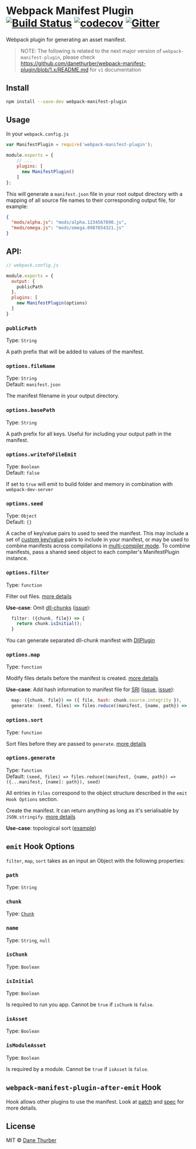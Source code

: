 # Webpack Manifest Plugin [![Build Status](https://travis-ci.org/danethurber/webpack-manifest-plugin.svg?branch=master)](https://travis-ci.org/danethurber/webpack-manifest-plugin)  [![codecov](https://codecov.io/gh/danethurber/webpack-manifest-plugin/badge.svg?branch=master)](https://codecov.io/gh/danethurber/webpack-manifest-plugin?branch=master) [![Gitter](https://img.shields.io/gitter/room/nwjs/nw.js.svg)](https://gitter.im/webpack-manifest-plugin#)


Webpack plugin for generating an asset manifest.

> NOTE: The following is related to the next major version of `webpack-manifest-plugin`, please check https://github.com/danethurber/webpack-manifest-plugin/blob/1.x/README.md for `v1` documentation

## Install

```bash
npm install --save-dev webpack-manifest-plugin
```

## Usage

In your `webpack.config.js`

```javascript
var ManifestPlugin = require('webpack-manifest-plugin');

module.exports = {
    // ...
    plugins: [
      new ManifestPlugin()
    ]
};
```

This will generate a `manifest.json` file in your root output directory with a mapping of all source file names to their corresponding output file, for example:

```json
{
  "mods/alpha.js": "mods/alpha.1234567890.js",
  "mods/omega.js": "mods/omega.0987654321.js"
}
```


## API:

```js
// webpack.config.js

module.exports = {
  output: {
    publicPath
  },
  plugins: [
    new ManifestPlugin(options)
  ]
}
```

### `publicPath`

Type: `String`

A path prefix that will be added to values of the manifest.

### `options.fileName`

Type: `String`<br>
Default: `manifest.json`

The manifest filename in your output directory.


### `options.basePath`

Type: `String`

A path prefix for all keys. Useful for including your output path in the manifest.


### `options.writeToFileEmit`

Type: `Boolean`<br>
Default: `false`

If set to `true` will emit to build folder and memory in combination with `webpack-dev-server`


### `options.seed`

Type: `Object`<br>
Default: `{}`

A cache of key/value pairs to used to seed the manifest. This may include a set of [custom key/value](https://developer.mozilla.org/en-US/Add-ons/WebExtensions/manifest.json) pairs to include in your manifest, or may be used to combine manifests across compilations in [multi-compiler mode](https://github.com/webpack/webpack/tree/master/examples/multi-compiler). To combine manifests, pass a shared seed object to each compiler's ManifestPlugin instance.

### `options.filter`

Type: `function`

Filter out files. [more details](#hooks-options)

**Use-case**:  Omit [dll-chunks] ([issue](https://github.com/danethurber/webpack-manifest-plugin/issues/46)):
```js
  filter: ({chunk, file}) => {
    return chunk.isInitial();
  }
```
You can generate separated dll-chunk manifest with [DllPlugin]

[dll-chunks]: https://webpack.js.org/guides/code-splitting/#dynamic-imports
[DllPlugin]: https://webpack.js.org/plugins/dll-plugin/

### `options.map`

Type: `function`

Modify files details before the manifest is created. [more details](#hooks-options)

**Use-case**: Add hash information to manifest file for [SRI] ([issue](https://github.com/danethurber/webpack-manifest-plugin/issues/35), [issue](https://github.com/danethurber/webpack-manifest-plugin/issues/55)):
```js
  map: ({chunk, file}) => ({ file, hash: chunk.source.integrity }),
  generate: (seed, files) => files.reduce((manifest, {name, path}) => ...manifest), seed),
```

[SRI]: https://developer.mozilla.org/en-US/docs/Web/Security/Subresource_Integrity

### `options.sort`

Type: `function`

Sort files before they are passed to `generate`. [more details](#hooks-options)

### `options.generate`

Type: `function`<br>
Default: `(seed, files) => files.reduce((manifest, {name, path}) => ({...manifest, [name]: path}), seed)`

All entries in `files` correspond to the object structure described in the `emit Hook Options` section.

Create the manifest. It can return anything as long as it's serialisable by `JSON.stringify`. [more details](#hooks-options)

**Use-case**: topological sort ([example](https://github.com/danethurber/webpack-manifest-plugin/pull/93))


## `emit` Hook Options

`filter`, `map`, `sort` takes as an input an Object with the following properties:

### `path`

Type: `String`


### `chunk`

Type: [`Chunk`](https://github.com/webpack/webpack/blob/master/lib/Chunk.js)


### `name`

Type: `String`, `null`


### `isChunk`

Type: `Boolean`


### `isInitial`

Type: `Boolean`

Is required to run you app. Cannot be `true` if `isChunk` is `false`.


### `isAsset`

Type: `Boolean`


### `isModuleAsset`

Type: `Boolean`

Is required by a module. Cannot be `true` if `isAsset` is `false`.

## `webpack-manifest-plugin-after-emit` Hook

Hook allows other plugins to use the manifest.
Look at [patch](https://github.com/danethurber/webpack-manifest-plugin/pull/76) and [spec](https://github.com/danethurber/webpack-manifest-plugin/blob/34257bc2da17c6f18ab64c4db938993d6143be47/spec/plugin.integration.spec.js#L68) for more details.


## License

MIT © [Dane Thurber](https://github.com/danethurber)
